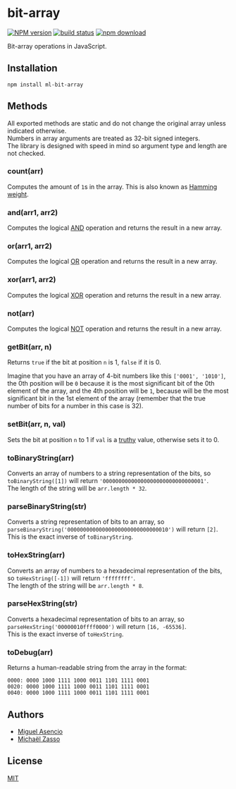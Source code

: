 # bit-array

  [![NPM version][npm-image]][npm-url]
  [![build status][travis-image]][travis-url]
  [![npm download][download-image]][download-url]

Bit-array operations in JavaScript.

## Installation

`npm install ml-bit-array`

## Methods

All exported methods are static and do not change the original array unless indicated otherwise.  
Numbers in array arguments are treated as 32-bit signed integers.  
The library is designed with speed in mind so argument type and length are not checked.

### count(arr)

Computes the amount of `1`s in the array. This is also known as [Hamming weight](https://en.wikipedia.org/wiki/Hamming_weight).

### and(arr1, arr2)

Computes the logical [AND](https://en.wikipedia.org/wiki/Logical_conjunction) operation and returns the result in a new array.

### or(arr1, arr2)

Computes the logical [OR](https://en.wikipedia.org/wiki/Logical_disjunction) operation and returns the result in a new array.

### xor(arr1, arr2)

Computes the logical [XOR](https://en.wikipedia.org/wiki/Logical_biconditional) operation and returns the result in a new array.

### not(arr)

Computes the logical [NOT](https://en.wikipedia.org/wiki/Negation) operation and returns the result in a new array.

### getBit(arr, n)

Returns `true` if the bit at position `n` is 1, `false` if it is 0.

Imagine that you have an array of 4-bit numbers like this `['0001', '1010']`, the 0th position will be `0` because it is the most significant bit of the 0th element of the array, and the 4th position will be `1`, because will be the most significant bit in the 1st element of the array (remember that the true number of bits for a number in this case is 32).

### setBit(arr, n, val)

Sets the bit at position `n` to 1 if `val` is a [truthy](https://developer.mozilla.org/en-US/docs/Glossary/Truthy) value, otherwise sets it to 0.

### toBinaryString(arr)

Converts an array of numbers to a string representation of the bits, so `toBinaryString([1])` will return `'00000000000000000000000000000001'`.  
The length of the string will be `arr.length * 32`.

### parseBinaryString(str)

Converts a string representation of bits to an array, so `parseBinaryString('00000000000000000000000000000010')` will return `[2]`.  
This is the exact inverse of `toBinaryString`.

### toHexString(arr)

Converts an array of numbers to a hexadecimal representation of the bits, so `toHexString([-1])` will return `'ffffffff'`.  
The length of the string will be `arr.length * 8`.

### parseHexString(str)

Converts a hexadecimal representation of bits to an array, so `parseHexString('00000010ffff0000')` will return `[16, -65536]`.  
This is the exact inverse of `toHexString`.

### toDebug(arr)

Returns a human-readable string from the array in the format:

```shell
0000: 0000 1000 1111 1000 0011 1101 1111 0001
0020: 0000 1000 1111 1000 0011 1101 1111 0001
0040: 0000 1000 1111 1000 0011 1101 1111 0001
```

## Authors

  - [Miguel Asencio](https://github.com/maasencioh)
  - [Michaël Zasso](https://github.com/targos)

## License

  [MIT](./LICENSE)

[npm-image]: https://img.shields.io/npm/v/ml-bit-array.svg?style=flat-square
[npm-url]: https://npmjs.org/package/ml-bit-array
[travis-image]: https://img.shields.io/travis/mljs/bit-array/master.svg?style=flat-square
[travis-url]: https://travis-ci.org/mljs/bit-array
[download-image]: https://img.shields.io/npm/dm/ml-bit-array.svg?style=flat-square
[download-url]: https://npmjs.org/package/ml-bit-array
